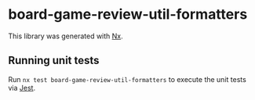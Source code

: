 # board-game-review-util-formatters

This library was generated with [Nx](https://nx.dev).

## Running unit tests

Run `nx test board-game-review-util-formatters` to execute the unit tests via [Jest](https://jestjs.io).
